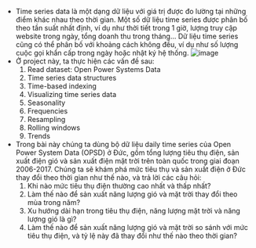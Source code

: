 - Time series data là một dạng dữ liệu với giá trị được đo lường tại những điểm khác nhau theo thời gian. Một số dữ liệu time series được phân bố theo tần suất nhất định, ví dụ như thời tiết trong 1 giờ, lượng truy cập website trong ngày, tổng doanh thu trong tháng... Dữ liệu time series cũng có thể phân bố với khoảng cách không đều, ví dụ như số lượng cuộc gọi khẩn cấp trong ngày hoặc nhật ký hệ thống.
![image](https://user-images.githubusercontent.com/87894596/230034442-936ea6c8-d90c-4668-96bc-43040f8caefa.png)
- Ở project này, ta thực hiện các vấn đề sau:
    1. Read dataset: Open Power Systems Data
    2. Time series data structures
    3. Time-based indexing
    4. Visualizing time series data
    5. Seasonality
    6. Frequencies
    7. Resampling
    8. Rolling windows
    9. Trends
- Trong bài này chúng ta dùng bộ dữ liệu daily time series của Open Power System Data (OPSD) ở Đức,
gồm tổng lượng tiêu thụ điện, sản xuất điện gió và sản xuất điện mặt trời trên toàn quốc trong giai
đoạn 2006-2017. Chúng ta sẽ khám phá mức tiêu thụ và sản xuất điện ở Đức thay đổi theo thời gian
như thế nào, và trả lời các câu hỏi:
    1. Khi nào mức tiêu thụ điện thường cao nhất và thấp nhất?
    2. Làm thế nào để sản xuất năng lượng gió và mặt trời thay đổi theo mùa trong năm?
    3. Xu hướng dài hạn trong tiêu thụ điện, năng lượng mặt trời và năng lượng gió là gì?
    4. Làm thế nào để sản xuất năng lượng gió và mặt trời so sánh với mức tiêu thụ điện, và tỷ lệ này đã thay đổi như thế nào theo thời gian?
